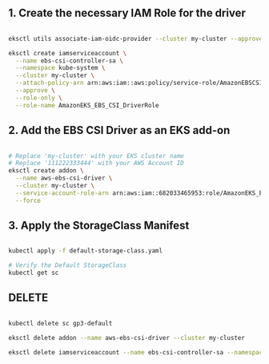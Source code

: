 ## 1. Create the necessary IAM Role for the driver

```bash

eksctl utils associate-iam-oidc-provider --cluster my-cluster --approve

eksctl create iamserviceaccount \
  --name ebs-csi-controller-sa \
  --namespace kube-system \
  --cluster my-cluster \
  --attach-policy-arn arn:aws:iam::aws:policy/service-role/AmazonEBSCSIDriverPolicy \
  --approve \
  --role-only \
  --role-name AmazonEKS_EBS_CSI_DriverRole

```

## 2. Add the EBS CSI Driver as an EKS add-on

```bash

# Replace 'my-cluster' with your EKS cluster name
# Replace '111222333444' with your AWS Account ID
eksctl create addon \
  --name aws-ebs-csi-driver \
  --cluster my-cluster \
  --service-account-role-arn arn:aws:iam::682033465953:role/AmazonEKS_EBS_CSI_DriverRole \
  --force

````

## 3. Apply the StorageClass Manifest

```bash

kubectl apply -f default-storage-class.yaml

# Verify the Default StorageClass
kubectl get sc

```

## DELETE

```bash

kubectl delete sc gp3-default

eksctl delete addon --name aws-ebs-csi-driver --cluster my-cluster

eksctl delete iamserviceaccount --name ebs-csi-controller-sa --namespace kube-system --cluster my-cluster

```